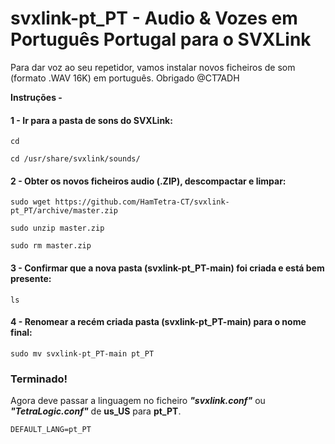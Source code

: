 # svxlink-pt_PT - Audio & Vozes em Português Portugal para o SVXLink
Para dar voz ao seu repetidor, vamos instalar novos ficheiros de som (formato .WAV 16K) em português. Obrigado @CT7ADH

**Instruções -**

#### 1 - Ir para a pasta de sons do SVXLink:
```
cd
```
```
cd /usr/share/svxlink/sounds/
```

#### 2 - Obter os novos ficheiros audio (.ZIP), descompactar e limpar:
```
sudo wget https://github.com/HamTetra-CT/svxlink-pt_PT/archive/master.zip
```
```
sudo unzip master.zip
```
```
sudo rm master.zip
```

#### 3 - Confirmar que a nova pasta (svxlink-pt_PT-main) foi criada e está bem presente:
```
ls
```

#### 4 - Renomear a recém criada pasta (svxlink-pt_PT-main) para o nome final:
```
sudo mv svxlink-pt_PT-main pt_PT
```

### Terminado! 
Agora deve passar a linguagem no ficheiro ***"svxlink.conf"*** ou ***"TetraLogic.conf"***  de **us_US** para **pt_PT**.
```
DEFAULT_LANG=pt_PT
```
